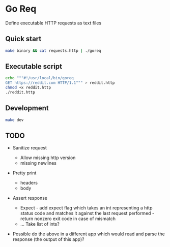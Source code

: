 # Go Req

Define executable HTTP requests as text files

## Quick start

```sh
make binary && cat requests.http | ./goreq
```

## Executable script

```sh
echo """#!/usr/local/bin/goreq
GET https://reddit.com HTTP/1.1""" > reddit.http
chmod +x reddit.http
./reddit.http
```

## Development

```sh
make dev
```

## TODO

* Sanitize request
    * Allow missing http version
    * missing newlines
* Pretty print
    * headers
    * body

* Assert response
    * Expect - add expect flag which takes an int representing a http status code and matches it against the last
      request performed - return nonzero exit code in case of mismatch
    * ... Take list of ints?

* Possible do the above in a different app which would read and parse the response (the output of this app)?
